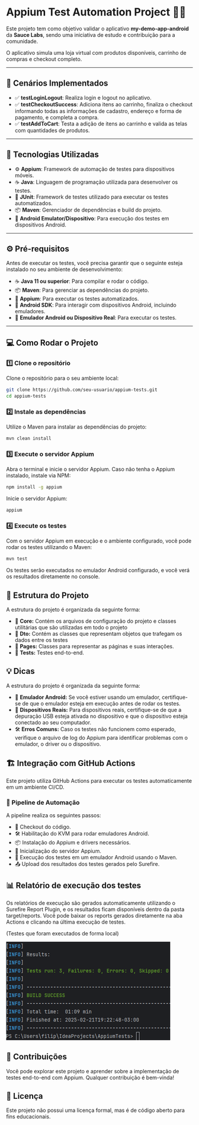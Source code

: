 # Appium Test Automation Project 📱🤖

Este projeto tem como objetivo validar o aplicativo **my-demo-app-android** da **Sauce Labs**, sendo uma iniciativa de estudo e contribuição para a comunidade.

O aplicativo simula uma loja virtual com produtos disponíveis, carrinho de compras e checkout completo.

---

## 📌 Cenários Implementados

- ✅ **testLoginLogout**: Realiza login e logout no aplicativo.
- ✅ **testCheckoutSuccess**: Adiciona itens ao carrinho, finaliza o checkout informando todas as informações de cadastro, endereço e forma de pagamento, e completa a compra.
- ✅ **testAddToCart**: Testa a adição de itens ao carrinho e valida as telas com quantidades de produtos.

---

## 🚀 Tecnologias Utilizadas

- ⚙️ **Appium**: Framework de automação de testes para dispositivos móveis.
- ☕ **Java**: Linguagem de programação utilizada para desenvolver os testes.
- 🔬 **JUnit**: Framework de testes utilizado para executar os testes automatizados.
- 📦 **Maven**: Gerenciador de dependências e build do projeto.
- 📱 **Android Emulator/Dispositivo**: Para execução dos testes em dispositivos Android.

---

## ⚙️ Pré-requisitos

Antes de executar os testes, você precisa garantir que o seguinte esteja instalado no seu ambiente de desenvolvimento:

- ☕ **Java 11 ou superior**: Para compilar e rodar o código.
- 📦 **Maven**: Para gerenciar as dependências do projeto.
- 🤖 **Appium**: Para executar os testes automatizados.
- 📲 **Android SDK**: Para interagir com dispositivos Android, incluindo emuladores.
- 📱 **Emulador Android ou Dispositivo Real**: Para executar os testes.

---

## 💻 Como Rodar o Projeto

### 1️⃣ Clone o repositório

Clone o repositório para o seu ambiente local:

```bash
git clone https://github.com/seu-usuario/appium-tests.git
cd appium-tests

```

### 2️⃣ Instale as dependências

Utilize o Maven para instalar as dependências do projeto:

```bash
mvn clean install

```

### 3️⃣ Execute o servidor Appium

Abra o terminal e inicie o servidor Appium. Caso não tenha o Appium instalado, instale via NPM:

```bash
npm install -g appium

```

Inicie o servidor Appium:

```bash
appium

```

### 4️⃣ Execute os testes

Com o servidor Appium em execução e o ambiente configurado, você pode rodar os testes utilizando o Maven:

```bash
mvn test

```
Os testes serão executados no emulador Android configurado, e você verá os resultados diretamente no console.

## 📂 Estrutura do Projeto

A estrutura do projeto é organizada da seguinte forma:

- 📂 **Core:** Contém os arquivos de configuração do projeto e classes utilitárias que são utilizadas em todo o projeto
- 📂 **Dto:** Contém as classes que representam objetos que trafegam os dados entre os testes
- 📂 **Pages:** Classes para representar as páginas e suas interações.
- 📂 **Tests:** Testes end-to-end.

## 💡 Dicas
A estrutura do projeto é organizada da seguinte forma:

- 📱 **Emulador Android:** Se você estiver usando um emulador, certifique-se de que o emulador esteja em execução antes de rodar os testes.
- 🔌 **Dispositivos Reais:** Para dispositivos reais, certifique-se de que a depuração USB esteja ativada no dispositivo e que o dispositivo esteja conectado ao seu computador.
- 🛠️ **Erros Comuns:** Caso os testes não funcionem como esperado, verifique o arquivo de log do Appium para identificar problemas com o emulador, o driver ou o dispositivo.

## 🏗️ Integração com GitHub Actions
Este projeto utiliza GitHub Actions para executar os testes automaticamente em um ambiente CI/CD.

### 📜 Pipeline de Automação
A pipeline realiza os seguintes passos:

- 🔄 Checkout do código.
- 🛠️ Habilitação do KVM para rodar emuladores Android.
- 📦 Instalação do Appium e drivers necessários.
- 🚀 Inicialização do servidor Appium.
- 📲 Execução dos testes em um emulador Android usando o Maven.
- 📤 Upload dos resultados dos testes gerados pelo Surefire.

## 📊 Relatório de execução dos testes
Os relatórios de execução são gerados automaticamente utilizando o Surefire Report Plugin, e os resultados ficam disponíveis dentro da pasta target/reports.
Você pode baixar os reports gerados diretamente na aba Actions e clicando na última execução de testes.

(Testes que foram executados de forma local)

![img.png](img.png)

## 🤝 Contribuições 

Você pode explorar este projeto e aprender sobre a implementação de testes end-to-end com Appium. Qualquer contribuição é bem-vinda!

## 📜 Licença 

Este projeto não possui uma licença formal, mas é de código aberto para fins educacionais.
